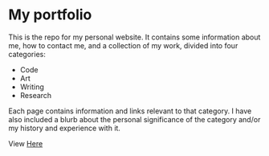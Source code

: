 # My portfolio
This is the repo for my personal website. It contains some information
about me, how to contact me, and a collection of my 
work, divided into four categories:

- Code
- Art
- Writing
- Research

Each page contains information and links relevant to that category. 
I have also included a blurb about the personal significance of the 
category and/or my history and experience with it.

View [Here](https://ehighland.github.io/ehighlandportfolio/)
